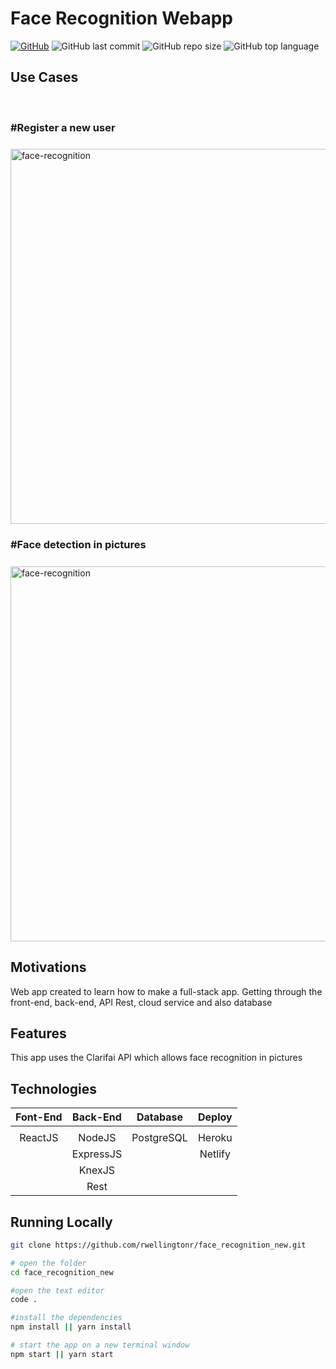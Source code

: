 # Face Recognition Webapp

[![GitHub](https://img.shields.io/github/license/rwellingtonr/monster_new?color=blue)](https://github.com/rwellingtonr/face_recognition_new/blob/main/LICENSE.md) ![GitHub last commit](https://img.shields.io/github/last-commit/rwellingtonr/face_recognition_new) ![GitHub repo size](https://img.shields.io/github/repo-size/rwellingtonr/face_recognition_new) ![GitHub top language](https://img.shields.io/github/languages/top/rwellingtonr/face_recognition_new)

<!-- GIFs -->

<div align="left">
  <h2>Use Cases</h2><br>
  <!-- First gif -->
  <h3 style="padding-bottom: 0.5em">#Register a new user</h3>
  <img src="https://media.giphy.com/media/YhDp8fS92Xnqvlymue/giphy.gif?cid=790b7611d26d3394e731cc00cb628e0b105f9bfb35f40a49&rid=giphy.gif&ct=g" alt="face-recognition" width="600px" /><br>
  <!-- Second gif -->
  <h3 style="padding-bottom: 0.5em">#Face detection in pictures</h3>
  <img src="https://media.giphy.com/media/kkC3j6evyyDHgWt1bc/giphy.gif?cid=790b761141b3499321e96988d038ef83c26519505e8a633e&rid=giphy.gif&ct=g" alt="face-recognition" width="600px" /><br>

</div>

## Motivations

Web app created to learn how to make a full-stack app. Getting through the front-end, back-end, API Rest, cloud service and also database

## Features

This app uses the Clarifai API which allows face recognition in pictures

## Technologies

| Font-End | Back-End  |  Database  | Deploy  |
| :------: | :-------: | :--------: | :-----: |
|          |           |            |         |
| ReactJS  |  NodeJS   | PostgreSQL | Heroku  |
|          | ExpressJS |            | Netlify |
|          |  KnexJS   |
|          |   Rest    |

## Running Locally

```bash
git clone https://github.com/rwellingtonr/face_recognition_new.git

# open the folder
cd face_recognition_new

#open the text editor
code .

#install the dependencies
npm install || yarn install

# start the app on a new terminal window
npm start || yarn start
```
